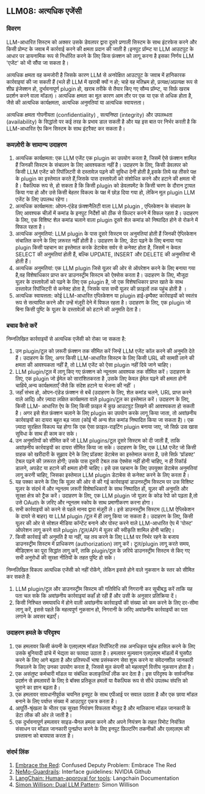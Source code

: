## LLM08: अत्यधिक एजेंसी

### विवरण

LLM-आधारित सिस्टम को अक्सर उसके डेवलपर द्वारा दूसरे प्रणाली सिस्टम के साथ इंटरफेस करने और किसी प्रोम्प्ट के जवाब में कार्रवाई करने की क्षमता प्रदान की जाती है।इनपुट प्रॉम्प्ट या LLM आउटपुट के आधार पर डायनामिक रूप से निर्धारित करने के लिए किस फ़ंक्शन को लागू करना है इसका निर्णय LLM 'एजेंट' को भी सौंपा जा सकता है।

अत्यधिक क्षमता वह कमजोरी है जिसके कारण LLM से अनपेक्षित आउटपुट के जवाब में हानिकारक कार्रवाइयां की जा सकती हैं (भले ही LLM में खराबी क्यों न हो; चाहे वह मतिभ्रम हो, प्रत्यक्ष/अप्रत्यक्ष रूप से शीघ्र इंजेक्शन हो, दुर्भावनापूर्ण plugin हो, खराब तरीके से तैयार किए गए सौम्य प्रॉम्प्ट, या सिर्फ़ खराब प्रदर्शन करने वाला मॉडल)। अत्यधिक क्षमता का मूल कारण आम तौर पर एक या एक से अधिक होता है, जैसे की अत्यधिक कार्यक्षमता, अत्यधिक अनुमतियां या अत्यधिक स्वायत्तता।

अत्यधिक क्षमता गोपनीयता (confidentiality) , सत्यनिष्ठा (integrity) और उपलब्धता (availability) के सिद्धांतो पर कई तरह के प्रभाव डाल सकती है और यह इस बात पर निर्भर करती है कि LLM-आधारित ऐप किन सिस्टम के साथ इंटरैक्ट कर सकता है।

### कमज़ोरी के सामान्य उदाहरण

1. अत्यधिक कार्यक्षमता: एक LLM एजेंट एक plugin का उपयोग करता है, जिसमें ऐसे फ़ंक्शन शामिल हैं जिनकी सिस्टम के संचालन के लिए आवश्यकता नहीं है। उदाहरण के लिए, किसी डेवलपर को किसी LLM एजेंट को रिपॉज़िटरी से दस्तावेज़ पढ़ने की सुविधा देनी होती है,इसके लिये वह  तीसरे पक्ष के plugin  का इस्तेमाल करते  हैं,जिसके पास दस्तावेज़ों को संशोधित करने और हटाने की क्षमता भी है। वैकल्पिक रूप से, हो सकता है कि किसी plugin  को डेवलपमेंट के किसी चरण के दौरान ट्रायल किया गया हो और उसे किसी बेहतर विकल्प के पक्ष में छोड़ दिया गया हो, लेकिन मूल plugin LLM एजेंट के लिए उपलब्ध रहेगा।
2. अत्यधिक कार्यक्षमता: ओपन-एंडेड फ़ंक्शनैलिटी वाला LLM plugin , एप्लिकेशन के संचालन के लिए आवश्यक चीज़ों में  कमांड के इनपुट निर्देशों को ठीक से फ़िल्टर करने में विफल रहता है। उदाहरण के लिए, एक विशिष्ट शेल कमांड चलाने वाला plugin  दूसरे शेल कमांड को  निष्पादित होने से रोकने में विफल रहता है।
3. अत्यधिक अनुमतियां: LLM plugin के पास दूसरे सिस्टम पर अनुमतियां होती हैं जिनकी ऐप्लिकेशन संचालित करने के लिए ज़रूरत नहीं होती है। उदाहरण के लिए, डेटा पढ़ने के लिए बनाया गया plugin  किसी पहचान का इस्तेमाल करके डेटाबेस सर्वर से कनेक्ट होता है, जिसमें न केवल SELECT की अनुमतियां होती हैं, बल्कि UPDATE, INSERT और DELETE की अनुमतियां भी होती हैं।
4. अत्यधिक अनुमतियां: एक LLM plugin  जिसे यूज़र की ओर से ऑपरेशन करने के लिए बनाया गया है,वह  विशेषाधिकार प्राप्त कर डाउनस्ट्रीम सिस्टम को ऐक्सेस करता है। उदाहरण के लिए, मौजूदा यूज़र के दस्तावेज़ों  को पढ़ने के लिए एक plugin है, जो एक विशेषाधिकार प्राप्त खाते के साथ दस्तावेज़ रिपॉजिटरी से कनेक्ट होता है, जिसके पास सभी यूज़र की फ़ाइलों तक पहुंच होती है ।
5. अत्यधिक स्वायत्तता: कोई LLM-आधारित एप्लिकेशन या plugin  हाई-इम्पैक्ट कार्रवाइयों को स्वतंत्र रूप से सत्यापित करने और उन्हें मंज़ूरी देने में विफल रहता है। उदाहरण के लिए, एक plugin जो बिना किसी पुष्टि के यूज़र के दस्तावेज़ों को हटाने की अनुमति देता है।

### बचाव कैसे करें

निम्नलिखित कार्रवाइयों से अत्यधिक एजेंसी को रोका जा सकता है:

1. उन plugin/टूल को ज़रूरी फ़ंक्शन तक सीमित करें जिन्हें LLM एजेंट कॉल करने की अनुमति देते हैं। उदाहरण के लिए, अगर किसी LLM-आधारित सिस्टम के लिए किसी URL की सामग्री लाने की क्षमता की आवश्यकता नहीं है, तो LLM एजेंट को ऐसा plugin नहीं दिये जाने चाहिए।
2. LLM plugin/टूल में लागू किए गए फ़ंक्शन को न्यूनतम आवश्यक तक सीमित करें। उदाहरण के लिए, एक plugin जो ईमेल को सारांशितकरता है ,उसके लिए केवल ईमेल पढ़ने की क्षमता होनी चाहिये,अन्य कार्यक्षमताएँ जैसे कि संदेश हटाने या भेजना की नहीं ।
3. जहाँ संभव हो, ओपन-एंडेड फ़ंक्शन से बचें (उदाहरण के लिए, शेल कमांड चलने, URL प्राप्त करने वाले आदि) और ज़्यादा लक्षित कार्यक्षमता वाले plugin/टूल का इस्तेमाल करें। उदाहरण के लिए, किसी LLM- आधारित ऐप के लिए किसी फ़ाइल में कुछ आउटपुट लिखने की आवश्यकता हो सकती है। अगर इसे शेल फ़ंक्शन चलाने के लिए plugin  का उपयोग करके लागू किया जाता, तो अवांछनीय कार्रवाइयों का दायरा बहुत बड़ जाता  (कोई भी अन्य शेल कमांड निष्पादित किया जा सकता है)। एक ज़्यादा सुरक्षित विकल्प यह होगा कि एक ऐसा फ़ाइल-राइटिंग plugin बनाया जाए, जो सिर्फ़ उस खास सुविधा के साथ ही काम कर सके।
4. उन अनुमतियों को सीमित करें जो LLM plugins/टूल दूसरे सिस्टम को दी जाती हैं, ताकि अवांछनीय कार्रवाइयों का दायरा सीमित किया जा सके। उदाहरण के लिए, एक LLM एजेंट जो किसी ग्राहक को खरीदारी के सुझाव देने के लिए प्रॉडक्ट डेटाबेस का इस्तेमाल करता है, उसे सिर्फ़ 'प्रॉडक्ट' टेबल पढ़ने की ज़रूरत होगी; उसके पास दूसरी टेबल तक ऐक्सेस नहीं होनी चाहिए, न ही रिकॉर्ड डालने, अपडेट या हटाने की क्षमता होनी चाहिए। इसे उस पहचान के लिए उपयुक्त डेटाबेस अनुमतियां लागू करनी चाहिए, जिसका इस्तेमाल LLM plugin डेटाबेस से कनेक्ट करने के लिए करता है।
5. यह पक्का करने के लिए कि यूज़र की ओर से की गई कार्रवाइयां डाउनस्ट्रीम सिस्टम पर उस विशिष्ट यूज़र के संदर्भ में और न्यूनतम ज़रूरी विशेषाधिकारों के साथ निष्पादित हों, यूज़र की अनुमति और सुरक्षा क्षेत्र को ट्रैक करें। उदाहरण के लिए, एक LLM plugin  जो यूज़र के कोड रेपो को पढ़ता है,तो उसे  OAuth के ज़रिए और न्यूनतम स्कोप के साथ प्रमाणीकरण करना होगा।
6. सभी कार्रवाइयों को करने से पहले मानव द्वारा मंज़ूरी ले। इसे डाउनस्ट्रीम सिस्टम (LLM ऐप्लिकेशन के दायरे से बाहर) या LLM plugin /टूल में ही लागू किया जा सकता है। उदाहरण के लिए, किसी यूज़र की ओर से सोशल मीडिया कॉन्टेंट बनाने और पोस्ट करने वाले LLM-आधारित ऐप में 'पोस्ट' ऑपरेशन लागू करने वाले plugin /टूल/API में यूज़र की स्वीकृति शामिल होनी चाहिए।
7. किसी कार्रवाई की अनुमति है या नहीं, यह तय करने के लिए LLM पर निर्भर रहने के बजाय डाउनस्ट्रीम सिस्टम में प्राधिकरण (authorization) लागू करें। टूल/plugin लागू करते समय, मीडिएशन का पूरा सिद्धांत लागू करें, ताकि plugin/टूल के ज़रिये डाउनस्ट्रीम सिस्टम से किए गए सभी अनुरोधों की सुरक्षा नीतियों के तहत पुष्टि हो सके।

निम्नलिखित विकल्प अत्यधिक एजेंसी को नहीं रोकेंगे, लेकिन इससे होने वाले नुकसान के स्तर को सीमित कर सकते हैं:
1. LLM plugin/टूल और डाउनस्ट्रीम सिस्टम की गतिविधि की निगरानी कर सूचीबद्ध करें ताकि यह पता चल सके कि अवांछनीय कार्रवाइयां कहाँ हो रही हैं और उसी के अनुसार प्रतिक्रिया दें।
2. किसी निश्चित समयावधि में होने वाली अवांछनीय कार्रवाइयों की संख्या को कम करने के लिए दर-सीमा लागू करें, इससे पहले कि महत्वपूर्ण नुकसान हो, निगरानी के ज़रिए अवांछनीय कार्रवाइयों का पता लगाने के अवसर बढ़ाएँ।

### उदाहरण हमले के परिदृश्य

1. एक हमलावर किसी कंपनी के एलएलएम मॉडल रिपॉजिटरी तक अनधिकृत पहुंच हासिल करने के लिए उसके बुनियादी ढांचे में भेद्यता का फायदा उठाता है। हमलावर मूल्यवान एलएलएम मॉडलों में घुसपैठ करने के लिए आगे बढ़ता है और प्रतिस्पर्धी भाषा प्रसंस्करण सेवा शुरू करने या संवेदनशील जानकारी निकालने के लिए उनका उपयोग करता है, जिससे मूल कंपनी को महत्वपूर्ण वित्तीय नुकसान होता है।
2. एक असंतुष्ट कर्मचारी मॉडल या संबंधित कलाकृतियाँ लीक कर देता है। इस परिदृश्य के सार्वजनिक प्रदर्शन से हमलावरों के लिए ग्रे बॉक्स प्रतिकूल हमलों या वैकल्पिक रूप से सीधे उपलब्ध संपत्ति को चुराने का ज्ञान बढ़ता है।
3. एक हमलावर सावधानीपूर्वक चयनित इनपुट के साथ एपीआई पर सवाल उठाता है और एक छाया मॉडल बनाने के लिए पर्याप्त संख्या में आउटपुट एकत्र करता है।
4. आपूर्ति-श्रृंखला के भीतर एक सुरक्षा नियंत्रण विफलता मौजूद है और मालिकाना मॉडल जानकारी के डेटा लीक की ओर ले जाती है।
5. एक दुर्भावनापूर्ण हमलावर साइड-चैनल हमला करने और अपने नियंत्रण के तहत रिमोट नियंत्रित संसाधन पर मॉडल जानकारी पुनर्प्राप्त करने के लिए इनपुट फ़िल्टरिंग तकनीकों और एलएलएम की प्रस्तावना को बायपास करता है।

### संदर्भ लिंक

1. [Embrace the Red](https://embracethered.com/blog/posts/2023/chatgpt-cross-plugin-request-forgery-and-prompt-injection./): Confused Deputy Problem: Embrace The Red
2. [NeMo-Guardrails](https://github.com/NVIDIA/NeMo-Guardrails/blob/main/docs/security/guidelines.md): Interface guidelines: NVIDIA Github
3. [LangChain: Human-approval for tools](https://python.langchain.com/docs/modules/agents/tools/human_approval): Langchain Documentation
5. [Simon Willison: Dual LLM Pattern](https://simonwillison.net/2023/Apr/25/dual-llm-pattern/): Simon Willison
